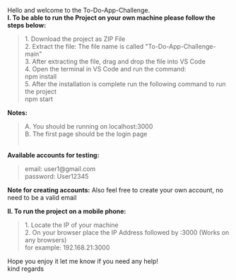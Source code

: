 Hello and welcome to the To-Do-App-Challenge. <br />
**I. To be able to run the Project on your own machine please follow the steps below:** <br />
<blockquote>
    1. Download the project as ZIP File <br />
    2. Extract the file: The file name is called "To-Do-App-Challenge-main" <br />
    3. After extracting the file, drag and drop the file into VS Code <br />
    4. Open the terminal in VS Code and run the command: <br />
       npm install <br />
    5. After the installation is complete run the following command to run the project <br />
       npm start <br />
</blockquote>

**Notes:** <br />
<blockquote>
    A. You should be running on localhost:3000 <br />
    B. The first page should be the login page <br />
    <br />
</blockquote>

**Available accounts for testing:** <br />
<blockquote>
    email: user1@gmail.com <br />
    password: User12345 <br />
</blockquote>

**Note for creating accounts:** Also feel free to create your own account, no need to be a valid email <br />

**II. To run the project on a mobile phone:** <br />
<blockquote>
    1. Locate the IP of your machine <br />
    2. On your browser place the IP Address followed by :3000 (Works on any browsers) <br />
    for example: 192.168.21:3000
</blockquote>

Hope you enjoy it let me know if you need any help! <br />
kind regards <br />
